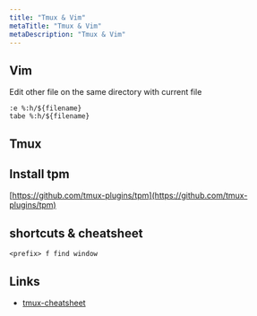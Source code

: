 ```yaml
---
title: "Tmux & Vim"
metaTitle: "Tmux & Vim"
metaDescription: "Tmux & Vim"
---
```


Vim
---

Edit other file on the same directory with current file

```
:e %:h/${filename}
tabe %:h/${filename}
```

Tmux
----

Install tpm
---

[https://github.com/tmux-plugins/tpm](https://github.com/tmux-plugins/tpm)

shortcuts & cheatsheet
---

```
<prefix> f find window
```

Links
---

-	[tmux-cheatsheet](https://tmuxcheatsheet.com)
